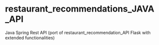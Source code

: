 # restaurant_recommendations_JAVA_API
Java Spring Rest API (port of restaurant_recommendation_API Flask with extended functionalities)
